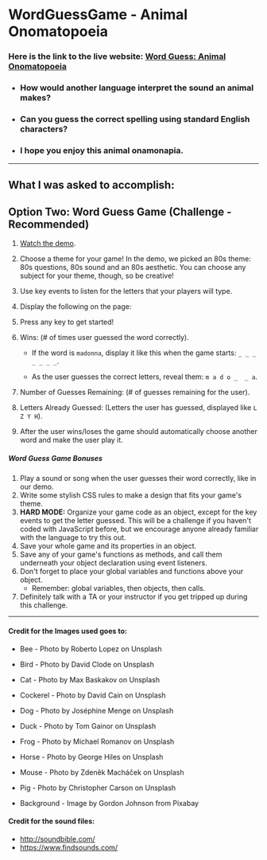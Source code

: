 # WordGuessGame - Animal Onomatopoeia


### Here is the link to the live website: [Word Guess: Animal Onomatopoeia](https://tylercasperson.github.io/WordGuessGame/)


*   ### How would another language interpret the sound an animal makes? 
*   ### Can you guess the correct spelling using standard English characters? 
*   ### I hope you enjoy this animal onamonapia.


- - -
## What I was asked to accomplish:
## Option Two: Word Guess Game (Challenge - Recommended)

1. [Watch the demo](https://youtu.be/W-IJcC4tYFI).

2. Choose a theme for your game! In the demo, we picked an 80s theme: 80s questions, 80s sound and an 80s aesthetic. You can choose any subject for your theme, though, so be creative!

3. Use key events to listen for the letters that your players will type.

4. Display the following on the page:

5. Press any key to get started!

6. Wins: (# of times user guessed the word correctly).

   * If the word is `madonna`, display it like this when the game starts: `_ _ _ _ _ _ _`.

   * As the user guesses the correct letters, reveal them: `m a d o _  _ a`.

7. Number of Guesses Remaining: (# of guesses remaining for the user).

8. Letters Already Guessed: (Letters the user has guessed, displayed like `L Z Y H`).

9. After the user wins/loses the game should automatically choose another word and make the user play it.

##### Word Guess Game Bonuses

1. Play a sound or song when the user guesses their word correctly, like in our demo.
2. Write some stylish CSS rules to make a design that fits your game's theme.
3. **HARD MODE:** Organize your game code as an object, except for the key events to get the letter guessed. This will be a challenge if you haven't coded with JavaScript before, but we encourage anyone already familiar with the language to try this out.
4. Save your whole game and its properties in an object.
5. Save any of your game's functions as methods, and call them underneath your object declaration using event listeners.
6. Don't forget to place your global variables and functions above your object.
   * Remember: global variables, then objects, then calls.
7. Definitely talk with a TA or your instructor if you get tripped up during this challenge.

- - -


#### Credit for the Images used goes to:
*    Bee - Photo by Roberto Lopez on Unsplash
*    Bird - Photo by David Clode on Unsplash
*    Cat - Photo by Max Baskakov on Unsplash
*    Cockerel - Photo by David Cain on Unsplash
*    Dog - Photo by Joséphine Menge on Unsplash
*    Duck - Photo by Tom Gainor on Unsplash
*    Frog - Photo by Michael Romanov on Unsplash
*    Horse - Photo by George Hiles on Unsplash
*    Mouse - Photo by Zdeněk Macháček on Unsplash
*    Pig - Photo by Christopher Carson on Unsplash

*    Background - Image by Gordon Johnson from Pixabay 

#### Credit for the sound files:
*    http://soundbible.com/
*    https://www.findsounds.com/
